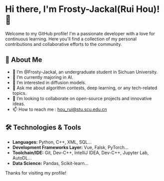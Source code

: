 # Hi there, I'm Frosty-Jackal(Rui Hou)! 👋

Welcome to my GitHub profile! I'm a passionate developer with a love for continuous learning.
Here you'll find a collection of my personal contributions and collaborative efforts to the community.

## 🚀 About Me

- 👋 I’m @Frosty-Jackal, an undergraduate student in Sichuan University.
- 🌱 I’m currently majoring in AI.
- 👀 I’m interested in diffusion models.
- 💬 Ask me about algorithm contests, deep learning, or any tech-related topics.
- 🤝 I’m looking to collaborate on open-source projects and innovative ideas.
- 📫 How to reach me : hou_rui@stu.scu.edu.cn


## 🛠️ Technologies & Tools

- **Languages:** Python, C++, XML, SQL...
- **Development Frameworks Layer:** Vue, Falsk, PyTorch...
- **Toolchain/IDE:** Git, Dev-C++, IntelliJ IDEA, Dev-C++, Jupyter Lab, AutoDL...
- **Data Science:** Pandas, Scikit-learn...

Thanks for visiting my profile!
